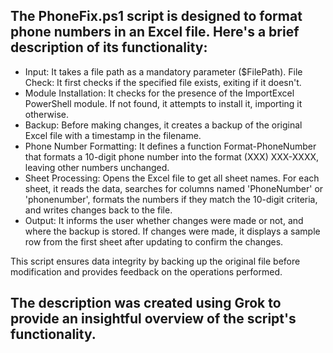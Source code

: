 ## The PhoneFix.ps1 script is designed to format phone numbers in an Excel file. Here's a brief description of its functionality:

- Input: It takes a file path as a mandatory parameter ($FilePath).
File Check: It first checks if the specified file exists, exiting if it doesn't.
- Module Installation: It checks for the presence of the ImportExcel PowerShell module. If not found, it attempts to install it, importing it otherwise.
- Backup: Before making changes, it creates a backup of the original Excel file with a timestamp in the filename.
- Phone Number Formatting: It defines a function Format-PhoneNumber that formats a 10-digit phone number into the format (XXX) XXX-XXXX, leaving other numbers unchanged.
- Sheet Processing: 
Opens the Excel file to get all sheet names.
For each sheet, it reads the data, searches for columns named 'PhoneNumber' or 'phonenumber', formats the numbers if they match the 10-digit criteria, and writes changes back to the file.
- Output: 
It informs the user whether changes were made or not, and where the backup is stored.
If changes were made, it displays a sample row from the first sheet after updating to confirm the changes.

This script ensures data integrity by backing up the original file before modification and provides feedback on the operations performed.

## The description was created using Grok to provide an insightful overview of the script's functionality.
